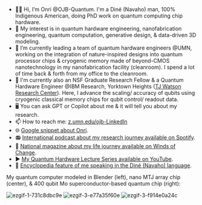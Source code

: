 - 👋🏽 Hi, I’m Onri @OJB-Quantum. I'm a Diné (Navaho) man, 100% Indigenous American, doing PhD work on quantum computing chip hardware.
- 👀 My interest is in quantum hardware engineering, nanofabrication engineering, quantum computation, generative design, & data-driven 3D modeling.
- 🌱 I’m currently leading a team of quantum hardware engineers @UMN, working on the integration of nature-inspired designs into quantum processor chips & cryogenic memory made of beyond-CMOS nanotechnology in my nanofabrication facility (cleanroom). I spend a lot of time back & forth from my office to the cleanroom.
- 🏢 I'm currently also an NSF Graduate Research Fellow & a Quantum Hardware Engineer @IBM Research, Yorktown Heights ([TJ Watson Research Center](https://research.ibm.com/labs/yorktown-heights)). Here, I advance the scaling/ accuracy of qubits using cryogenic classical memory chips for qubit control/ readout data.
- 🖥️ You can ask GPT or Copilot about me & it will tell you about my research.
- 📫 How to reach me: [z.umn.edu/ojb-LinkedIn](https://www.linkedin.com/in/onri-jay-benally-a33816125)
- 🌐 [Google snippet about Onri](https://www.google.com/search?q=onri+benally).
- 📻 [International podcast about my research journey available on Spotify](https://open.spotify.com/episode/3WRkVCatN20bEU65hdjRSH).
- 📔 [National magazine about my life journey available on Winds of Change](https://read.nxtbook.com/aises/winds_of_change/summer_2019/cover.html).
- ▶️ [My Quantum Hardware Lecture Series available on YouTube](https://youtube.com/playlist?list=PLD9iE8dbH_2W0ww1HL1gSskSYPcSlf6cd&si=x4Ye02BLP9Xcd7ng).
- 📖 [Encyclopedia feature of me speaking in the Diné (Navaho) language](https://www.omniglot.com/writing/navajo.htm#:~:text=Sample%20text%20in%20Navajo).

My quantum computer modeled in Blender (left), nano MTJ array chip (center), & 400 qubit Mo superconductor-based quantum chip (right):

![ezgif-1-731c8dbc9e](https://github.com/OJB-Quantum/OJB-Quantum/assets/88035770/5d88de7b-5330-448a-95fd-6c5b306200c1) ![ezgif-3-e77a35f60e](https://github.com/OJB-Quantum/OJB-Quantum/assets/88035770/e0d86f8a-f96e-4d57-b0d9-94675b9c89cc) ![ezgif-3-f914e0a24c](https://github.com/OJB-Quantum/OJB-Quantum/assets/88035770/82d57e11-ff0d-4aad-9694-9359e20fbb06)




<!---
OJB-Quantum/OJB-Quantum is a ✨ special ✨ repository because its `README.md` (this file) appears on your GitHub profile.
You can click the Preview link to take a look at your changes.
--->
